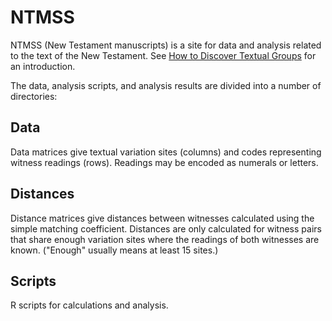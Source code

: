 # NTMSS

NTMSS (New Testament manuscripts) is a site for data and analysis related to the text of the New Testament. See [How to Discover Textual Groups](https://www.digitalstudies.org/articles/10.16995/dscn.291/) for an introduction.

The data, analysis scripts, and analysis results are divided into a number of directories:

## Data

Data matrices give textual variation sites (columns) and codes representing witness readings (rows). Readings may be encoded as numerals or letters.

## Distances

Distance matrices give distances between witnesses calculated using the simple matching coefficient. Distances are only calculated for witness pairs that share enough variation sites where the readings of both witnesses are known. ("Enough" usually means at least 15 sites.)

## Scripts

R scripts for calculations and analysis.

